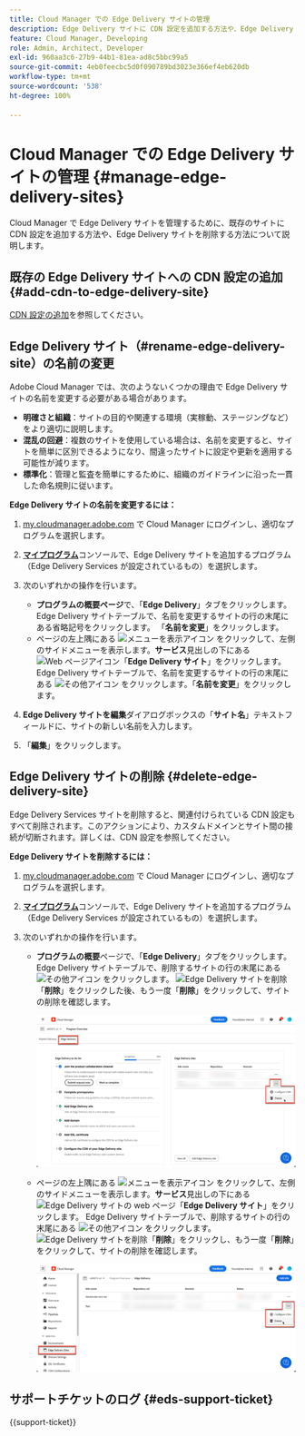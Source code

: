 ```yaml
---
title: Cloud Manager での Edge Delivery サイトの管理
description: Edge Delivery サイトに CDN 設定を追加する方法や、Edge Delivery サイトを削除する方法について説明します。
feature: Cloud Manager, Developing
role: Admin, Architect, Developer
exl-id: 960aa3c6-27b9-44b1-81ea-ad8c5bbc99a5
source-git-commit: 4eb0feecbc5d0f090789bd3023e366ef4eb620db
workflow-type: tm+mt
source-wordcount: '538'
ht-degree: 100%

---
```


# Cloud Manager での Edge Delivery サイトの管理 {#manage-edge-delivery-sites}

Cloud Manager で Edge Delivery サイトを管理するために、既存のサイトに CDN 設定を追加する方法や、Edge Delivery サイトを削除する方法について説明します。

## 既存の Edge Delivery サイトへの CDN 設定の追加 {#add-cdn-to-edge-delivery-site}

[CDN 設定の追加](/help/implementing/cloud-manager/cdn-configurations/add-cdn-config.md)を参照してください。

## Edge Delivery サイト（#rename-edge-delivery-site）の名前の変更

Adobe Cloud Manager では、次のようないくつかの理由で Edge Delivery サイトの名前を変更する必要がある場合があります。

* **明確さと組織**：サイトの目的や関連する環境（実稼動、ステージングなど）をより適切に説明します。
* **混乱の回避**：複数のサイトを使用している場合は、名前を変更すると、サイトを簡単に区別できるようになり、間違ったサイトに設定や更新を適用する可能性が減ります。
* **標準化**：管理と監査を簡単にするために、組織のガイドラインに沿った一貫した命名規則に従います。

**Edge Delivery サイトの名前を変更するには：**

1. [my.cloudmanager.adobe.com](https://my.cloudmanager.adobe.com/) で Cloud Manager にログインし、適切なプログラムを選択します。
1. **[マイプログラム](/help/implementing/cloud-manager/navigation.md#my-programs)**&#x200B;コンソールで、Edge Delivery サイトを追加するプログラム（Edge Delivery Services が設定されているもの）を選択します。
1. 次のいずれかの操作を行います。

   * **プログラムの概要ページ**&#x200B;で、「**Edge Delivery**」タブをクリックします。Edge Delivery サイトテーブルで、名前を変更するサイトの行の末尾にある省略記号をクリックします。
「**名前を変更**」をクリックします。
   * ページの左上隅にある ![メニューを表示アイコン](https://spectrum.adobe.com/static/icons/workflow_18/Smock_ShowMenu_18_N.svg) をクリックして、左側のサイドメニューを表示します。**サービス**&#x200B;見出しの下にある ![Web ページアイコン](https://spectrum.adobe.com/static/icons/workflow_18/Smock_WebPages_18_N.svg)「**Edge Delivery サイト**」をクリックします。
Edge Delivery サイトテーブルで、名前を変更するサイトの行の末尾にある ![その他アイコン](https://spectrum.adobe.com/static/icons/workflow_18/Smock_More_18_N.svg) をクリックします。「**名前を変更**」をクリックします。

1. **Edge Delivery サイトを編集**&#x200B;ダイアログボックスの「**サイト名**」テキストフィールドに、サイトの新しい名前を入力します。

1. 「**編集**」をクリックします。

## Edge Delivery サイトの削除 {#delete-edge-delivery-site}

Edge Delivery Services サイトを削除すると、関連付けられている CDN 設定もすべて削除されます。このアクションにより、カスタムドメインとサイト間の接続が切断されます。詳しくは、CDN 設定を参照してください。<!-- https://wiki.corp.adobe.com/display/DMSArchitecture/%5BKT%5D+Cloud+Manager+2024.9.0+Release -->

**Edge Delivery サイトを削除するには：**

1. [my.cloudmanager.adobe.com](https://my.cloudmanager.adobe.com/) で Cloud Manager にログインし、適切なプログラムを選択します。
1. **[マイプログラム](/help/implementing/cloud-manager/navigation.md#my-programs)**&#x200B;コンソールで、Edge Delivery サイトを追加するプログラム（Edge Delivery Services が設定されているもの）を選択します。
1. 次のいずれかの操作を行います。

   * **プログラムの概要**&#x200B;ページで、「**Edge Delivery**」タブをクリックします。Edge Delivery サイトテーブルで、削除するサイトの行の末尾にある ![その他アイコン](https://spectrum.adobe.com/static/icons/workflow_18/Smock_More_18_N.svg) をクリックします。
![Edge Delivery サイトを削除](https://spectrum.adobe.com/static/icons/workflow_18/Smock_Delete_18_N.svg)「**削除**」をクリックした後、もう一度「**削除**」をクリックして、サイトの削除を確認します。

     ![「Edge Delivery」タブから Edge Delivery サイトを追加する](/help/implementing/cloud-manager/assets/cm-eds-delete1.png)

   * ページの左上隅にある ![メニューを表示アイコン](https://spectrum.adobe.com/static/icons/workflow_18/Smock_ShowMenu_18_N.svg) をクリックして、左側のサイドメニューを表示します。**サービス**&#x200B;見出しの下にある ![Edge Delivery サイトの web ページ](https://spectrum.adobe.com/static/icons/workflow_18/Smock_WebPages_18_N.svg)「**Edge Delivery サイト**」をクリックします。
Edge Delivery サイトテーブルで、削除するサイトの行の末尾にある ![その他アイコン](https://spectrum.adobe.com/static/icons/workflow_18/Smock_More_18_N.svg) をクリックします。![Edge Delivery サイトを削除](https://spectrum.adobe.com/static/icons/workflow_18/Smock_Delete_18_N.svg)「**削除**」をクリックし、もう一度「**削除**」をクリックして、サイトの削除を確認します。

     ![「Edge Delivery サイト」ボタンからの Edge Delivery サイトの追加](/help/implementing/cloud-manager/assets/cm-eds-delete2.png)

## サポートチケットのログ {#eds-support-ticket}

{{support-ticket}}
